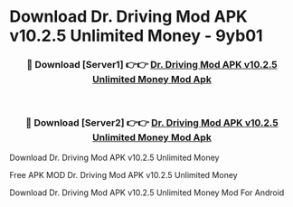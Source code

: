 # Download Dr. Driving Mod APK v10.2.5 Unlimited Money - 9yb01



<div align="center">
<h3>🔴 Download [Server1] 👉👉 <a href="https://momento.my/?title=Dr._Driving_Mod_APK_v10.2.5_Unlimited_Money">Dr. Driving Mod APK v10.2.5 Unlimited Money Mod Apk</a></h3><br>

<h3>🔴 Download [Server2] 👉👉 <a href="https://momento.my/?title=Dr._Driving_Mod_APK_v10.2.5_Unlimited_Money">Dr. Driving Mod APK v10.2.5 Unlimited Money Mod Apk</a></h3>
</div>



Download Dr. Driving Mod APK v10.2.5 Unlimited Money 

Free APK MOD Dr. Driving Mod APK v10.2.5 Unlimited Money 

Download Dr. Driving Mod APK v10.2.5 Unlimited Money Mod For Android
